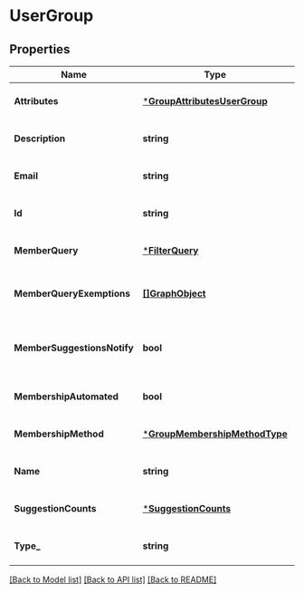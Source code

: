 # UserGroup

## Properties
Name | Type | Description | Notes
------------ | ------------- | ------------- | -------------
**Attributes** | [***GroupAttributesUserGroup**](GroupAttributes-UserGroup.md) |  | [optional] [default to null]
**Description** | **string** | Description of a User Group | [optional] [default to null]
**Email** | **string** | Email address of a User Group | [optional] [default to null]
**Id** | **string** | ObjectId uniquely identifying a User Group. | [optional] [default to null]
**MemberQuery** | [***FilterQuery**](FilterQuery.md) |  | [optional] [default to null]
**MemberQueryExemptions** | [**[]GraphObject**](GraphObject.md) | Array of GraphObjects exempted from the query | [optional] [default to null]
**MemberSuggestionsNotify** | **bool** | True if notification emails are to be sent for membership suggestions. | [optional] [default to null]
**MembershipAutomated** | **bool** | Deprecated. Use membershipMethod instead | [optional] [default to null]
**MembershipMethod** | [***GroupMembershipMethodType**](GroupMembershipMethodType.md) |  | [optional] [default to null]
**Name** | **string** | Display name of a User Group. | [optional] [default to null]
**SuggestionCounts** | [***SuggestionCounts**](SuggestionCounts.md) |  | [optional] [default to null]
**Type_** | **string** | The type of the group. | [optional] [default to null]

[[Back to Model list]](../README.md#documentation-for-models) [[Back to API list]](../README.md#documentation-for-api-endpoints) [[Back to README]](../README.md)


